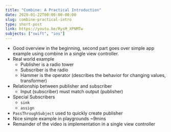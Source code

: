 ```yaml
---
title: "Combine: A Practical Introduction"
date: 2020-01-22T00:00:00-00:00
slug: combine-practical-intro
type: short-post
link: https://youtu.be/RysM_XPNMTw
subjects: ["swift", "ios"]
---
```


* Good overview in the beginning, second part goes over simple app example using combine in a single view controller.
* Real world example
    * Publisher is a radio tower
    * Subscriber is the radio
    * Hammer is the operator (describes the behavior for changing values, transformer)
* Relationship between publisher and subscriber
    * Input (subscriber) must match output (publisher)
* Special Subscribers
    * `sink`
    * `assign`
* `PassThroughSubject` used to quickly create publisher
* Nice simple example in playgrounds ~9mins
* Remainder of the video is implementation in a single view controller
